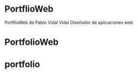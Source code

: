 ﻿# PortflioWeb 
 PortflioWeb de Pablo Vidal Vidal
 Diseñador de aplicaciones web
# PortfolioWeb
# portfolio
